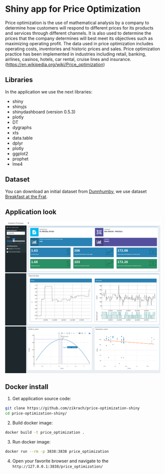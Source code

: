 # Shiny app for Price Optimization

Price optimization is the use of mathematical analysis by a company to determine how customers will respond to different prices for its products and services through different channels. It is also used to determine the prices that the company determines will best meet its objectives such as maximizing operating profit. The data used in price optimization includes operating costs, inventories and historic prices and sales. Price optimization practice has been implemented in industries including retail, banking, airlines, casinos, hotels, car rental, cruise lines and insurance. (<https://en.wikipedia.org/wiki/Price_optimization>)

## Libraries

In the application we use the next libraries:

* shiny
* shinyjs
* shinydashboard (version 0.5.3)
* plotly
* DT
* dygraphs
* xts
* data.table
* dplyr
* plotly
* ggplot2
* prophet
* lme4

## Dataset

You can download an initial dataset from [Dunnhumby](https://www.dunnhumby.com), we use dataset [Breakfast at the Frat](https://www.dunnhumby.com/sourcefiles).

## Application look

<img src="img/1.png" alt="1.png" style="width: 900px;"/>
<img src="img/2.png" alt="2.png" style="width: 900px;"/>
<img src="img/3.png" alt="3.png" style="width: 900px;"/>

## Docker install ##

1. Get application source code:
```bash
git clone https://github.com/zikrach/price-optimization-shiny
cd price-optimization-shiny/
```

2. Build docker image:
```bash
docker build -t price_optimization .
```

3. Run docker image:
```bash
docker run --rm -p 3838:3838 price_optimization
```

4. Open your favorite browser and navigate to the `http://127.0.0.1:3838/price_optimization/`
